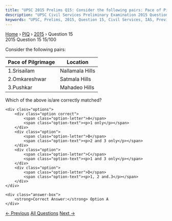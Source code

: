 ```yaml
---
title: "UPSC 2015 Prelims Q15: Consider the following pairs: Pace of Pilgrimage | Location..."
description: "UPSC Civil Services Preliminary Examination 2015 Question 15 with options and answer"
keywords: "UPSC, Prelims, 2015, Question 15, Civil Services, IAS, Previous Year Questions"
---
```


<nav class="breadcrumb">
    <a href="../../">Home</a>
    <span>›</span>
    <a href="../">PIQ</a>
    <span>›</span>
    <a href="./">2015</a>
    <span>›</span>
    <span>Question 15</span>
</nav>

<div class="question-header">
    <div class="question-meta">
        <span class="year-badge">2015</span>
        <span class="question-number">Question 15</span>
        <span class="progress">15/100</span>
    </div>
    <div class="progress-bar">
        <div class="progress-fill" style="width: 15.0%"></div>
    </div>
</div>

<div class="question-content">
    <div class="question-text">
        <p>Consider the following pairs:</p>
<table>
<thead>
<tr>
<th>Pace of Pilgrimage</th>
<th>Location</th>
</tr>
</thead>
<tbody>
<tr>
<td>1.Srisailam</td>
<td>Nallamala Hills</td>
</tr>
<tr>
<td>2.Omkareshwar</td>
<td>Satmala Hills</td>
</tr>
<tr>
<td>3.Pushkar</td>
<td>Mahadeo Hills</td>
</tr>
</tbody>
</table>
<p>Which of the above is/are correctly matched?</p>
    </div>
    
    <div class="options">
        <div class="option correct">
            <span class="option-letter">A</span>
            <span class="option-text"><p>1 only</p></span>
        </div>
        <div class="option">
            <span class="option-letter">B</span>
            <span class="option-text"><p>2 and 3 only</p></span>
        </div>
        <div class="option">
            <span class="option-letter">C</span>
            <span class="option-text"><p>1 and 3 only</p></span>
        </div>
        <div class="option">
            <span class="option-letter">D</span>
            <span class="option-text"><p>1, 2 and.3</p></span>
        </div>
    </div>

    <div class="answer-box">
        <strong>Correct Answer:</strong> Option A
    </div>
</div>

<div class="question-nav">
    <a href="../q014-what-explains-the-eastward-flow-of-the-equatorial/" class="nav-btn prev">← Previous</a>
    <a href="../" class="nav-btn center">All Questions</a>
    <a href="../q016-with-reference-to-rowlatt-satyagraha-which-of-the/" class="nav-btn next">Next →</a>
</div>
